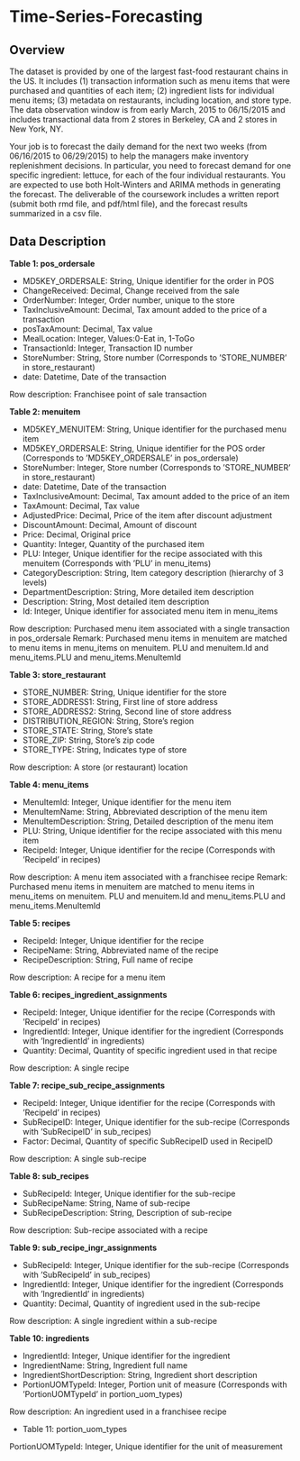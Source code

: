 # Time-Series-Forecasting

## Overview

The dataset is provided by one of the largest fast-food restaurant chains in the US. It includes (1)
transaction information such as menu items that were purchased and quantities of each item; (2)
ingredient lists for individual menu items; (3) metadata on restaurants, including location, and store
type. The data observation window is from early March, 2015 to 06/15/2015 and includes transactional
data from 2 stores in Berkeley, CA and 2 stores in New York, NY.

Your job is to forecast the daily demand for the next two weeks (from 06/16/2015 to 06/29/2015) to
help the managers make inventory replenishment decisions. In particular, you need to forecast demand
for one specific ingredient: lettuce, for each of the four individual restaurants. You are expected to use
both Holt-Winters and ARIMA methods in generating the forecast. The deliverable of the coursework
includes a written report (submit both rmd file, and pdf/html file), and the forecast results summarized
in a csv file.


## Data Description

**Table 1: pos_ordersale**

* MD5KEY_ORDERSALE: String, Unique identifier for the order in POS
* ChangeReceived: Decimal, Change received from the sale
* OrderNumber: Integer, Order number, unique to the store
* TaxInclusiveAmount: Decimal, Tax amount added to the price of a transaction
* posTaxAmount: Decimal, Tax value
* MealLocation: Integer, Values:0-Eat in, 1-ToGo
* TransactionId: Integer, Transaction ID number
* StoreNumber: String, Store number (Corresponds to ’STORE_NUMBER’ in store_restaurant)
* date: Datetime, Date of the transaction

Row description: Franchisee point of sale transaction


**Table 2: menuitem**

* MD5KEY_MENUITEM: String, Unique identifier for the purchased menu item
* MD5KEY_ORDERSALE: String, Unique identifier for the POS order (Corresponds to ’MD5KEY_ORDERSALE’ in pos_ordersale)
* StoreNumber: Integer, Store number (Corresponds to ’STORE_NUMBER’ in store_restaurant)
* date: Datetime, Date of the transaction
* TaxInclusiveAmount: Decimal, Tax amount added to the price of an item
* TaxAmount: Decimal, Tax value
* AdjustedPrice: Decimal, Price of the item after discount adjustment
* DiscountAmount: Decimal, Amount of discount
* Price: Decimal, Original price
* Quantity: Integer, Quantity of the purchased item
* PLU: Integer, Unique identifier for the recipe associated with this menuitem (Corresponds with ’PLU’ in menu_items)
* CategoryDescription: String, Item category description (hierarchy of 3 levels)
* DepartmentDescription: String, More detailed item description
* Description: String, Most detailed item description
* Id: Integer, Unique identifier for associated menu item in menu_items

Row description: Purchased menu item associated with a single transaction in pos_ordersale
Remark: Purchased menu items in menuitem are matched to menu items in menu_items on menuitem.
PLU and menuitem.Id and menu_items.PLU and menu_items.MenuItemId


**Table 3: store_restaurant**

* STORE_NUMBER: String, Unique identifier for the store
* STORE_ADDRESS1: String, First line of store address
* STORE_ADDRESS2: String, Second line of store address
* DISTRIBUTION_REGION: String, Store’s region
* STORE_STATE: String, Store’s state
* STORE_ZIP: String, Store’s zip code
* STORE_TYPE: String, Indicates type of store

Row description: A store (or restaurant) location


**Table 4: menu_items**

* MenuItemId: Integer, Unique identifier for the menu item
* MenuItemName: String, Abbreviated description of the menu item
* MenuItemDescription: String, Detailed description of the menu item
* PLU: String, Unique identifier for the recipe associated with this menu item
* RecipeId: Integer, Unique identifier for the recipe (Corresponds with ’RecipeId’ in recipes)

Row description: A menu item associated with a franchisee recipe
Remark: Purchased menu items in menuitem are matched to menu items in menu_items on menuitem.
PLU and menuitem.Id and menu_items.PLU and menu_items.MenuItemId


**Table 5: recipes**

* RecipeId: Integer, Unique identifier for the recipe
* RecipeName: String, Abbreviated name of the recipe
* RecipeDescription: String, Full name of recipe

Row description: A recipe for a menu item


**Table 6: recipes_ingredient_assignments**

* RecipeId: Integer, Unique identifier for the recipe (Corresponds with ’RecipeId’ in recipes)
* IngredientId: Integer, Unique identifier for the ingredient (Corresponds with ’IngredientId’ in ingredients)
* Quantity: Decimal, Quantity of specific ingredient used in that recipe

Row description: A single recipe


**Table 7: recipe_sub_recipe_assignments**

* RecipeId: Integer, Unique identifier for the recipe (Corresponds with ’RecipeId’ in recipes)
* SubRecipeID: Integer, Unique identifier for the sub-recipe (Corresponds with ’SubRecipeID’ in sub_recipes)
* Factor: Decimal, Quantity of specific SubRecipeID used in RecipeID

Row description: A single sub-recipe


**Table 8: sub_recipes**

* SubRecipeId: Integer, Unique identifier for the sub-recipe
* SubRecipeName: String, Name of sub-recipe
* SubRecipeDescription: String, Description of sub-recipe

Row description: Sub-recipe associated with a recipe


**Table 9: sub_recipe_ingr_assignments**

* SubRecipeId: Integer, Unique identifier for the sub-recipe (Corresponds with ’SubRecipeId’ in sub_recipes)
* IngredientId: Integer, Unique identifier for the ingredient (Corresponds with ’IngredientId’ in ingredients)
* Quantity: Decimal, Quantity of ingredient used in the sub-recipe

Row description: A single ingredient within a sub-recipe


**Table 10: ingredients**

* IngredientId: Integer, Unique identifier for the ingredient
* IngredientName: String, Ingredient full name
* IngredientShortDescription: String, Ingredient short description
* PortionUOMTypeId: Integer, Portion unit of measure (Corresponds with ’PortionUOMTypeId’ in portion_uom_types)

Row description: An ingredient used in a franchisee recipe

* Table 11: portion_uom_types

PortionUOMTypeId: Integer, Unique identifier for the unit of measurement
